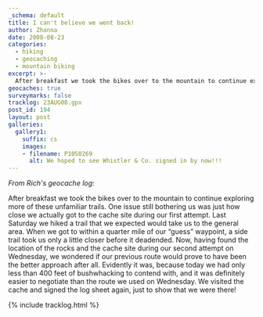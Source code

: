 ```yaml
---
_schema: default
title: I can't believe we went back!
author: Zhanna
date: 2008-08-23
categories:
  - hiking
  - geocaching
  - mountain biking  
excerpt: >- 
  After breakfast we took the bikes over to the mountain to continue exploring more of the unfamiliar trails we explored on Wednesday when searching for "Rocks from afar."
geocaches: true
surveymarks: false
tracklog: 23AUG08.gpx
post_id: 194
layout: post
galleries:
  gallery1:
    suffix: cs
    images:
    - filename: P1050269
      alt: We hoped to see Whistler & Co. signed in by now!!! 
---
```


_From Rich's geocache log_: 

After breakfast we took the bikes over to the mountain to continue exploring more of these unfamiliar trails. One issue still bothering us was just how close we actually got to the cache site during our first attempt. Last Saturday we hiked a trail that we expected would take us to the general area. When we got to within a quarter mile of our “guess” waypoint, a side trail took us only a little closer before it deadended. Now, having found the location of the rocks and the cache site during our second attempt on Wednesday, we wondered if our previous route would prove to have been the better approach after all. Evidently it was, because today we had only less than 400 feet of bushwhacking to contend with, and it was definitely easier to negotiate than the route we used on Wednesday. We visited the cache and signed the log sheet again, just to show that we were there!

{% include tracklog.html %}